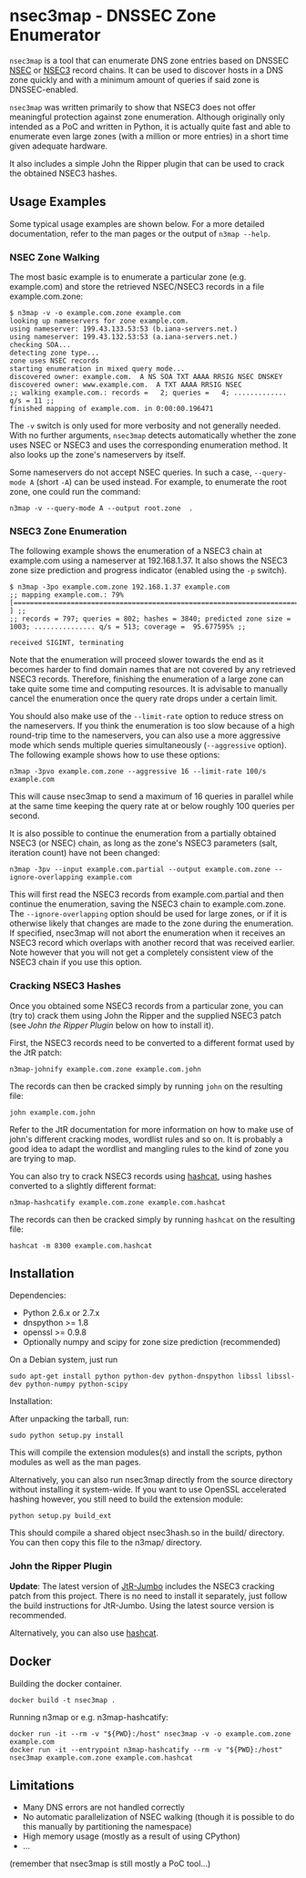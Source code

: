 nsec3map - DNSSEC Zone Enumerator
=================================

`nsec3map` is a tool that can enumerate DNS zone entries based on DNSSEC
[NSEC](http://www.ietf.org/rfc/rfc4034.txt "Resource Records for the DNS Security Extensions") or 
[NSEC3](http://www.ietf.org/rfc/rfc5155.txt "DNS Security (DNSSEC) Hashed Authenticated Denial of Existence") 
record chains.  It can be used to discover hosts in a DNS zone quickly and
with a minimum amount of queries if said zone is DNSSEC-enabled.

`nsec3map` was written primarily to show that NSEC3 does not offer meaningful
protection against zone enumeration. 
Although originally only intended as a PoC and written in Python, it is
actually quite fast and able to enumerate even large zones (with a million or
more entries) in a short time given adequate hardware.

It also includes a simple John the Ripper plugin that can be used to crack the
obtained NSEC3 hashes.

Usage Examples
--------------

Some typical usage examples are shown below. For a more detailed documentation,
refer to the man pages or the output of `n3map --help`.

### NSEC Zone Walking

The most basic example is to enumerate a particular zone (e.g. example.com) and
store the retrieved NSEC/NSEC3 records in a file example.com.zone:

	$ n3map -v -o example.com.zone example.com
	looking up nameservers for zone example.com.
	using nameserver: 199.43.133.53:53 (b.iana-servers.net.)
	using nameserver: 199.43.132.53:53 (a.iana-servers.net.)
	checking SOA...
	detecting zone type...
	zone uses NSEC records
	starting enumeration in mixed query mode...
	discovered owner: example.com.	A NS SOA TXT AAAA RRSIG NSEC DNSKEY
	discovered owner: www.example.com.	A TXT AAAA RRSIG NSEC
	;; walking example.com.: records =   2; queries =   4; ............. q/s = 11 ;;
	finished mapping of example.com. in 0:00:00.196471

The `-v` switch is only used for more verbosity and not generally needed. With
no further arguments, `nsec3map` detects automatically whether the zone uses
NSEC or NSEC3 and uses the corresponding enumeration method. It also looks up
the zone's nameservers by itself.

Some nameservers do not accept NSEC queries. In such a case, `--query-mode A`
(short `-A`) can be used instead. For example, to enumerate the root zone, one
could run the command:

	n3map -v --query-mode A --output root.zone  .

### NSEC3 Zone Enumeration

The following example shows the enumeration of a NSEC3 chain at example.com
using a nameserver at 192.168.1.37. It also shows the NSEC3 zone size
prediction and progress indicator (enabled using the `-p` switch).

	$ n3map -3po example.com.zone 192.168.1.37 example.com
	;; mapping example.com.: 79% [===========================================================================                   ] ;;
	;; records = 797; queries = 802; hashes = 3840; predicted zone size = 1003; ............... q/s = 513; coverage =  95.677595% ;;
	
	received SIGINT, terminating

Note that the enumeration will proceed slower towards the end as it becomes
harder to find domain names that are not covered by any retrieved NSEC3
records. Therefore, finishing the enumeration of a large zone can take quite
some time and computing resources. It is advisable to manually cancel the
enumeration once the query rate drops under a certain limit.

You should also make use of the `--limit-rate` option to reduce stress on the
nameservers. If you think the enumeration is too slow because of a high
round-trip time to the nameservers, you can also use a more aggressive mode
which sends multiple queries simultaneously (`--aggressive` option). The
following example shows how to use these options:

	n3map -3pvo example.com.zone --aggressive 16 --limit-rate 100/s example.com

This will cause nsec3map to send a maximum of 16 queries in parallel while at
the same time keeping the query rate at or below roughly 100 queries per
second.

It is also possible to continue the enumeration from a partially obtained NSEC3
(or NSEC) chain, as long as the zone's NSEC3 parameters (salt, iteration count)
have not been changed:

	n3map -3pv --input example.com.partial --output example.com.zone --ignore-overlapping example.com

This will first read the NSEC3 records from example.com.partial and then
continue the enumeration, saving the NSEC3 chain to example.com.zone.
The `--ignore-overlapping` option should be used for large zones, or if it is
otherwise likely that changes are made to the zone during the enumeration.  If
specified, nsec3map will not abort the enumeration when it receives an NSEC3
record which overlaps with another record that was received earlier. Note
however that you will not get a completely consistent view of the NSEC3 chain
if you use this option.

### Cracking NSEC3 Hashes

Once you obtained some NSEC3 records from a particular zone, you can (try to)
crack them using John the Ripper and the supplied NSEC3 patch (see *John the
Ripper Plugin* below on how to install it).

First, the NSEC3 records need to be converted to a different format used by the
JtR patch:

	n3map-johnify example.com.zone example.com.john

The records can then be cracked simply by running  `john` on the resulting file:
	
	john example.com.john

Refer to the JtR documentation for more information on how to make use of 
john's different cracking modes, wordlist rules and so on. It is probably a
good idea to adapt the wordlist and mangling rules to the kind of zone you are
trying to map.

You can also try to crack NSEC3 records using [hashcat](https://hashcat.net/hashcat/ "hashcat"),
using hashes converted to a slightly different format:

	n3map-hashcatify example.com.zone example.com.hashcat

The records can then be cracked simply by running `hashcat` on the resulting file:

	hashcat -m 8300 example.com.hashcat



Installation
------------

Dependencies:

  * Python 2.6.x or 2.7.x
  * dnspython >= 1.8
  * openssl >= 0.9.8
  * Optionally numpy and scipy for zone size prediction (recommended)
  
On a Debian system, just run

	sudo apt-get install python python-dev python-dnspython libssl libssl-dev python-numpy python-scipy

Installation:

After unpacking the tarball, run:

	sudo python setup.py install
  
This will compile the extension modules(s) and install the scripts, python
modules as well as the man pages.
  
Alternatively, you can also run nsec3map directly from the source directory
without installing it system-wide. If you want to use OpenSSL accelerated
hashing however, you still need to build the extension module:

	python setup.py build_ext

This should compile a shared object nsec3hash.so in the build/ directory. You
can then copy this file to the n3map/ directory.
  
### John the Ripper Plugin

**Update**: The latest version of
[JtR-Jumbo](https://github.com/magnumripper/JohnTheRipper) includes the NSEC3
cracking patch from this project. There is no need to install it separately,
just follow the build instructions for JtR-Jumbo. Using the latest source
version is recommended.

Alternatively, you can also use [hashcat](https://hashcat.net/hashcat/ "hashcat").

Docker
--------

Building the docker container.

	docker build -t nsec3map .

Running n3map or e.g. n3map-hashcatify:

	docker run -it --rm -v "${PWD}:/host" nsec3map -v -o example.com.zone example.com
	docker run -it --entrypoint n3map-hashcatify --rm -v "${PWD}:/host" nsec3map example.com.zone example.com.hashcat


Limitations
-----------

* Many DNS errors are not handled correctly
* No automatic parallelization of NSEC walking (though it is possible to do this manually by partitioning the namespace)
* High memory usage (mostly as a result of using CPython)
* ...

(remember that nsec3map is still mostly a PoC tool...)
